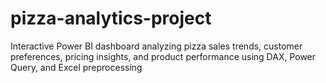 # pizza-analytics-project
Interactive Power BI dashboard analyzing pizza sales trends, customer preferences, pricing insights, and product performance using DAX, Power Query, and Excel preprocessing
